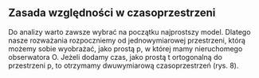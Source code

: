 ## Zasada względności w czasoprzestrzeni

Do analizy warto zawsze wybrać na początku najprostszy model.
Dlatego nasze rozważania rozpoczniemy od jednowymiarowej przestrzeni, którą możemy sobie wyobrażać,
jako prostą p, w której mamy nieruchomego obserwatora O.
Jeżeli dodamy czas, jako prostą t ortogonalną do przestrzeni p, to otrzymamy dwuwymiarową czasoprzestrzeń (rys. 8).

